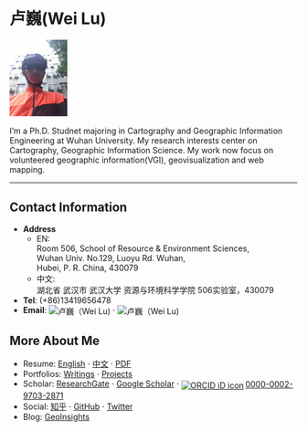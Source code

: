 # 卢巍(Wei Lu)
<img src="static/images/me.jpeg" alt="卢巍（Wei Lu)" style="width: 20%;"/>

I’m a Ph.D. Studnet majoring in Cartography and Geographic Information Engineering at Wuhan University. My research interests center on Cartography, Geographic Information Science. My work now focus on volunteered geographic information(VGI), geovisualization and web mapping.
<hr/>

## Contact Information
* **Address**
  - EN: <br/>
        Room 506, School of Resource & Environment Sciences,<br/>
        Wuhan Univ. No.129, Luoyu Rd. Wuhan,<br/>
        Hubei, P. R. China, 430079 <br/>
  - 中文:<br/>
        湖北省 武汉市 武汉大学 资源与环境科学学院 506实验室，430079
* **Tel**: (+86)13419656478
* **Email**: <img src="../static/images/whu.gif" style="display: inline-block;vertical-align: middle;" alt="卢巍（Wei Lu)"/> &sdot;  <img src="../static/images/gmail.gif" style="display: inline-block;vertical-align: middle;" alt="卢巍（Wei Lu)"/>

## More About Me
* Resume: [English](pages/resume.en.html) &sdot; [中文](pages/resume.zh.html) &sdot; [PDF](static/resume.pdf)
* Portfolios: [Writings](pages/writings.html) &sdot; [Projects](pages/projects.html)
* Scholar: [ResearchGate](https://www.researchgate.net/profile/Wei_Lu77) &sdot; [Google Scholar](https://scholar.google.com/citations?user=q8gtz8AAAAAJ) &sdot; <a href="https://orcid.org/0000-0002-9703-2871" target="orcid.widget" rel="noopener noreferrer" style="vertical-align:middle;"><img src="https://orcid.org/sites/default/files/images/orcid_16x16.png" style="vertical-align:middle;width:1em;margin-right:.2em;" alt="ORCID iD icon">0000-0002-9703-2871</a>
* Social: [知乎](https://zhihu.com/people/luwei14) &sdot; [GitHub](https://github.com/luwei14) &sdot; [Twitter](https://twitter.com/VerusLoo)
* Blog: [GeoInsights](http://geoinsights.xyz)

